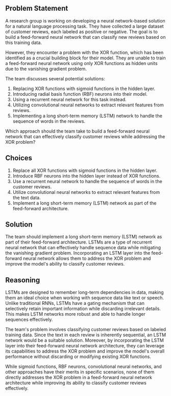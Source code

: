  ## Problem Statement

A research group is working on developing a neural network-based solution for a natural language processing task. They have collected a large dataset of customer reviews, each labeled as positive or negative. The goal is to build a feed-forward neural network that can classify new reviews based on this training data.

However, they encounter a problem with the XOR function, which has been identified as a crucial building block for their model. They are unable to train a feed-forward neural network using only XOR functions as hidden units due to the vanishing gradient problem.

The team discusses several potential solutions:
1. Replacing XOR functions with sigmoid functions in the hidden layer.
2. Introducing radial basis function (RBF) neurons into their model.
3. Using a recurrent neural network for this task instead.
4. Utilizing convolutional neural networks to extract relevant features from reviews.
5. Implementing a long short-term memory (LSTM) network to handle the sequence of words in the reviews.

Which approach should the team take to build a feed-forward neural network that can effectively classify customer reviews while addressing the XOR problem?

## Choices
1. Replace all XOR functions with sigmoid functions in the hidden layer.
2. Introduce RBF neurons into the hidden layer instead of XOR functions.
3. Use a recurrent neural network to handle the sequence of words in the customer reviews.
4. Utilize convolutional neural networks to extract relevant features from the text data.
5. Implement a long short-term memory (LSTM) network as part of the feed-forward architecture.

## Solution
The team should implement a long short-term memory (LSTM) network as part of their feed-forward architecture. LSTMs are a type of recurrent neural network that can effectively handle sequence data while mitigating the vanishing gradient problem. Incorporating an LSTM layer into the feed-forward neural network allows them to address the XOR problem and improve the model's ability to classify customer reviews.

## Reasoning
LSTMs are designed to remember long-term dependencies in data, making them an ideal choice when working with sequence data like text or speech. Unlike traditional RNNs, LSTMs have a gating mechanism that can selectively retain important information while discarding irrelevant details. This makes LSTM networks more robust and able to handle longer sequences effectively.

The team's problem involves classifying customer reviews based on labeled training data. Since the text in each review is inherently sequential, an LSTM network would be a suitable solution. Moreover, by incorporating the LSTM layer into their feed-forward neural network architecture, they can leverage its capabilities to address the XOR problem and improve the model's overall performance without discarding or modifying existing XOR functions.

While sigmoid functions, RBF neurons, convolutional neural networks, and other approaches have their merits in specific scenarios, none of them directly addresses the XOR problem in a feed-forward neural network architecture while improving its ability to classify customer reviews effectively.
